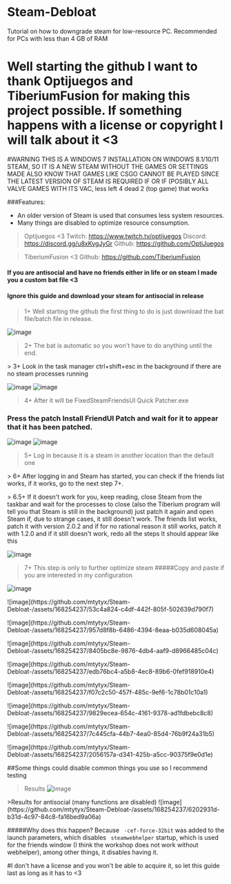 # Steam-Debloat
Tutorial on how to downgrade steam for low-resource PC. Recommended for PCs with less than 4 GB of RAM

# Well starting the github I want to thank Optijuegos and TiberiumFusion for making this project possible. If something happens with a license or copyright I will talk about it <3

#WARNING
THIS IS A WINDOWS 7 INSTALLATION ON WINDOWS
8.1/10/11 STEAM, SO IT IS A NEW STEAM WITHOUT THE GAMES OR SETTINGS MADE ALSO KNOW THAT GAMES LIKE CSGO CANNOT BE PLAYED SINCE THE LATEST VERSION OF STEAM IS REQUIRED IF OR IF (POSIBLY ALL VALVE GAMES WITH ITS VAC, less left 4 dead 2 (top game) that works

###Features:

- An older version of Steam is used that consumes less system resources.
- Many things are disabled to optimize resource consumption.

> Optijuegos <3
Twitch: https://www.twitch.tv/optijuegos
Discord: https://discord.gg/u8xKvgJyGr
Github: https://github.com/OptiJuegos

> TiberiumFusion <3
Github: https://github.com/TiberiumFusion

#### If you are antisocial and have no friends either in life or on steam I made you a custom bat file <3
#### Ignore this guide and download your steam for antisocial in release


> 1+ Well starting the github the first thing to do is just download the bat file/batch file in release.

![image](https://github.com/mtytyx/Steam-Debloat-/assets/168254237/13313e98-ada6-4f55-8d78-3cbe25cb39f2)

> 2+ The bat is automatic so you won't have to do anything until the end.
<p>

</p>
> 3+ Look in the task manager ctrl+shift+esc in the background if there are no steam processes running

![image](https://github.com/mtytyx/Steam-Debloat-/assets/168254237/7459981b-0a94-4e0a-804a-ed47fd7ff352)
![image](https://github.com/mtytyx/Steam-Debloat-/assets/168254237/e4e72e6e-0673-4194-b8ef-12cbacbdf1cc)

> 4+ After it will be FixedSteamFriendsUI Quick Patcher.exe

### Press the patch Install FriendUI Patch and wait for it to appear that it has been patched.
![image](https://github.com/mtytyx/Steam-Debloat-/assets/168254237/90d55cae-556d-4101-ba45-bb3fd56c74e6)
![image](https://github.com/mtytyx/Steam-Debloat-/assets/168254237/af15e452-cd63-45f7-aa39-a5bca465d8ad)

> 5+ Log in because it is a steam in another location than the default one
<p>

</p>
> 6+ After logging in and Steam has started, you can check if the friends list works, if it works, go to the next step 7+.
<p>

</p>
> 6.5+ If it doesn't work for you, keep reading, close Steam from the taskbar and wait for the processes to close (also the Tiberium program will tell you that Steam is still in the background) just patch it again and open Steam if, due to strange cases, it still doesn't work. The friends list works, patch it with version 2.0.2 and if for no rational reason it still works, patch it with 1.2.0 and if it still doesn't work, redo all the steps
It should appear like this

![image](https://github.com/mtytyx/Steam-Debloat-/assets/168254237/ec24376a-47b6-4a15-aecd-8b9e2f362423)

> 7+ This step is only to further optimize steam
#####Copy and paste if you are interested in my configuration

![image](https://github.com/mtytyx/Steam-Debloat-/assets/168254237/5e67f706-4836-4f14-81d1-b1f3fc6914a7)
<p>

</p>
![image](https://github.com/mtytyx/Steam-Debloat-/assets/168254237/53c4a824-c4df-442f-805f-502639d790f7)
<p>
![image](https://github.com/mtytyx/Steam-Debloat-/assets/168254237/957d8f8b-6486-4394-8eaa-b035d608045a)
<p>
![image](https://github.com/mtytyx/Steam-Debloat-/assets/168254237/8405bc8e-9876-4db4-aaf9-d8966485c04c)
<p>
![image](https://github.com/mtytyx/Steam-Debloat-/assets/168254237/edb76bc4-a5b8-4ec8-89b6-0fef918910e4)
<p>
![image](https://github.com/mtytyx/Steam-Debloat-/assets/168254237/f07c2c50-457f-485c-9ef6-1c78b01c10a1)
<p>
![image](https://github.com/mtytyx/Steam-Debloat-/assets/168254237/9829ecea-654c-4161-9378-ad1fdbebc8c8)
<p>
![image](https://github.com/mtytyx/Steam-Debloat-/assets/168254237/7c445cfa-44b7-4ea0-85d4-76b9f24a31b5)
<p>
![image](https://github.com/mtytyx/Steam-Debloat-/assets/168254237/2056157a-d341-425b-a5cc-90375f9e0d1e)
<p>

##Some things could disable common things you use so I recommend testing

>Results 
![image](https://github.com/mtytyx/Steam-Debloat-/assets/168254237/b8578355-a070-4e5a-8830-aed70ab6aecb)
<p>

</p>
>Results for antisocial (many functions are disabled) 
![image](https://github.com/mtytyx/Steam-Debloat-/assets/168254237/6202931d-b31d-4c97-84c8-fa16bed9a06a)

#####Why does this happen? Because ` -cef-force-32bit` was added to the launch parameters, which disables ` steamwebhelper` startup, which is used for the friends window (I think the workshop does not work without webhelper), among other things, it disables having it.

#I don't have a license and you won't be able to acquire it, so let this guide last as long as it has to <3

